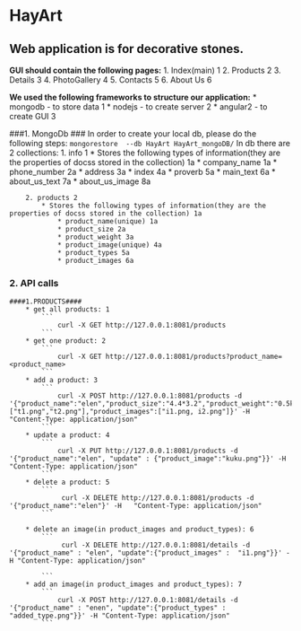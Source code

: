 # HayArt

## Web application is for decorative stones.

**GUI should contain the following pages:**
    1.  Index(main) 1
    2.  Products 2
    3.  Details 3
    4.  PhotoGallery 4
    5.  Contacts 5
    6.  About Us 6

**We used the following frameworks to structure our application:**
	* mongodb - to store data 1
	* nodejs - to create server 2
	* angular2 - to create GUI 3


###1. MongoDb ###
	In order to create your local db, please do the following steps:
	```
		mongorestore  --db HayArt HayArt_mongoDB/
	```
	In db there are 2 collections:
	    1. info 1
			* Stores the following types of information(they are the properties of docss stored in the collection) 1a
				* company_name 1a
				* phone_number 2a
				* address 3a
				* index 4a
				* proverb 5a
				* main_text 6a
				* about_us_text 7a
				* about_us_image 8a

        2. products 2
			* Stores the following types of information(they are the properties of docss stored in the collection) 1a
				* product_name(unique) 1a
				* product_size 2a
				* product_weight 3a
				* product_image(unique) 4a
				* product_types 5a
				* product_images 6a

### 2. API calls ###
	####1.PRODUCTS####
		* get all products: 1
			```
				curl -X GET http://127.0.0.1:8081/products
			```
		* get one product: 2
			```
				curl -X GET http://127.0.0.1:8081/products?product_name=<product_name>
			```
		* add a product: 3
			```
				curl -X POST http://127.0.0.1:8081/products -d '{"product_name":"elen","product_size":"4.4*3.2","product_weight":"0.5kg","product_image":"enenikos.gpg","product_types":["t1.png","t2.png"],"product_images":["i1.png, i2.png"]}' -H   "Content-Type: application/json"
			```
		* update a product: 4
			```
				curl -X PUT http://127.0.0.1:8081/products -d '{"product_name":"elen", "update" : {"product_image":"kuku.png"}}' -H   "Content-Type: application/json"
			```
		* delete a product: 5
			```
				 curl -X DELETE http://127.0.0.1:8081/products -d '{"product_name":"elen"}' -H   "Content-Type: application/json"
			```

		* delete an image(in product_images and product_types): 6
			```
				 curl -X DELETE http://127.0.0.1:8081/details -d '{"product_name" : "elen", "update":{"product_images" :  "i1.png"}}' -H "Content-Type: application/json"

			```
		* add an image(in product_images and product_types): 7
			```
				curl -X POST http://127.0.0.1:8081/details -d '{"product_name" : "enen", "update":{"product_types" :  "added_type.png"}}' -H "Content-Type: application/json"
			```
